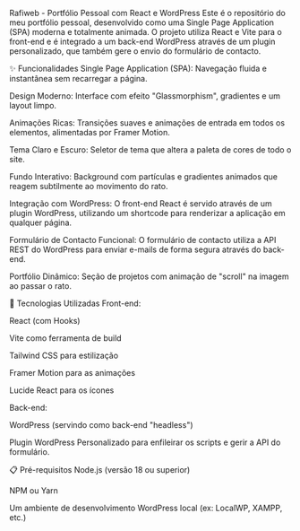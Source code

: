 Rafiweb - Portfólio Pessoal com React e WordPress
Este é o repositório do meu portfólio pessoal, desenvolvido como uma Single Page Application (SPA) moderna e totalmente animada. O projeto utiliza React e Vite para o front-end e é integrado a um back-end WordPress através de um plugin personalizado, que também gere o envio do formulário de contacto.

✨ Funcionalidades
Single Page Application (SPA): Navegação fluida e instantânea sem recarregar a página.

Design Moderno: Interface com efeito "Glassmorphism", gradientes e um layout limpo.

Animações Ricas: Transições suaves e animações de entrada em todos os elementos, alimentadas por Framer Motion.

Tema Claro e Escuro: Seletor de tema que altera a paleta de cores de todo o site.

Fundo Interativo: Background com partículas e gradientes animados que reagem subtilmente ao movimento do rato.

Integração com WordPress: O front-end React é servido através de um plugin WordPress, utilizando um shortcode para renderizar a aplicação em qualquer página.

Formulário de Contacto Funcional: O formulário de contacto utiliza a API REST do WordPress para enviar e-mails de forma segura através do back-end.

Portfólio Dinâmico: Seção de projetos com animação de "scroll" na imagem ao passar o rato.

🚀 Tecnologias Utilizadas
Front-end:

React (com Hooks)

Vite como ferramenta de build

Tailwind CSS para estilização

Framer Motion para as animações

Lucide React para os ícones

Back-end:

WordPress (servindo como back-end "headless")

Plugin WordPress Personalizado para enfileirar os scripts e gerir a API do formulário.

📋 Pré-requisitos
Node.js (versão 18 ou superior)

NPM ou Yarn

Um ambiente de desenvolvimento WordPress local (ex: LocalWP, XAMPP, etc.)

